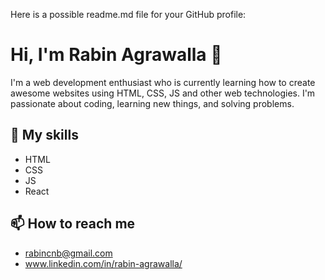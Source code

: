 Here is a possible readme.md file for your GitHub profile:

# Hi, I'm Rabin Agrawalla 👋

I'm a web development enthusiast who is currently learning how to create awesome websites using HTML, CSS, JS and other web technologies. I'm passionate about coding, learning new things, and solving problems.

## 🚀 My skills

- HTML
- CSS
- JS
- React


## 📫 How to reach me

- rabincnb@gmail.com
- www.linkedin.com/in/rabin-agrawalla/

